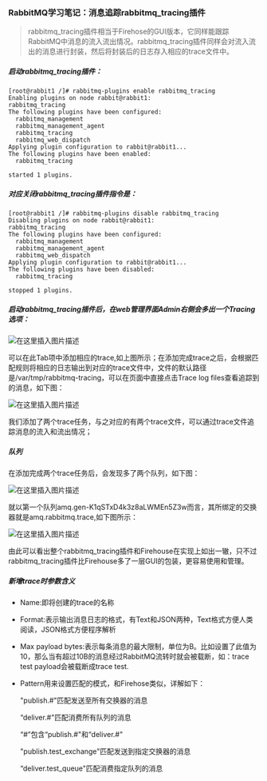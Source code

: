 ### RabbitMQ学习笔记：消息追踪rabbitmq_tracing插件

> rabbitmq_tracing插件相当于Firehose的GUI版本，它同样能跟踪RabbitMQ中消息的流入流出情况。rabbitmq_tracing插件同样会对流入流出的消息进行封装，然后将封装后的日志存入相应的trace文件中。

##### 启动rabbitmq_tracing插件：

```
[root@rabbit1 /]# rabbitmq-plugins enable rabbitmq_tracing
Enabling plugins on node rabbit@rabbit1:
rabbitmq_tracing
The following plugins have been configured:
  rabbitmq_management
  rabbitmq_management_agent
  rabbitmq_tracing
  rabbitmq_web_dispatch
Applying plugin configuration to rabbit@rabbit1...
The following plugins have been enabled:
  rabbitmq_tracing

started 1 plugins.
```

##### 对应关闭rabbitmq_tracing插件指令是：

```
[root@rabbit1 /]# rabbitmq-plugins disable rabbitmq_tracing
Disabling plugins on node rabbit@rabbit1:
rabbitmq_tracing
The following plugins have been configured:
  rabbitmq_management
  rabbitmq_management_agent
  rabbitmq_web_dispatch
Applying plugin configuration to rabbit@rabbit1...
The following plugins have been disabled:
  rabbitmq_tracing

stopped 1 plugins.
```

##### 启动rabbitmq_tracing插件后，在web管理界面Admin右侧会多出一个Tracing选项：

![在这里插入图片描述](https://img-blog.csdnimg.cn/20191220172623283.png?x-oss-process=image/watermark,type_ZmFuZ3poZW5naGVpdGk,shadow_10,text_aHR0cHM6Ly9taW5neWFuZy5ibG9nLmNzZG4ubmV0,size_16,color_FFFFFF,t_70)

可以在此Tab项中添加相应的trace,如上图所示；在添加完成trace之后，会根据匹配规则将相应的日志输出到对应的trace文件中，文件的默认路径是/var/tmp/rabbitmq-tracing，可以在页面中直接点击Trace log files查看追踪到的消息，如下图：

![在这里插入图片描述](https://img-blog.csdnimg.cn/20191220173351810.png?x-oss-process=image/watermark,type_ZmFuZ3poZW5naGVpdGk,shadow_10,text_aHR0cHM6Ly9taW5neWFuZy5ibG9nLmNzZG4ubmV0,size_16,color_FFFFFF,t_70)

我们添加了两个trace任务，与之对应的有两个trace文件，可以通过trace文件追踪消息的流入和流出情况；

##### 队列

在添加完成两个trace任务后，会发现多了两个队列，如下图：

![在这里插入图片描述](https://img-blog.csdnimg.cn/20191220173714184.png)

就以第一个队列amq.gen-K1qSTxD4k3z8aLWMEn5Z3w而言，其所绑定的交换器就是amq.rabbitmq.trace,如下图所示：

![在这里插入图片描述](https://img-blog.csdnimg.cn/2019122017390038.png?x-oss-process=image/watermark,type_ZmFuZ3poZW5naGVpdGk,shadow_10,text_aHR0cHM6Ly9taW5neWFuZy5ibG9nLmNzZG4ubmV0,size_16,color_FFFFFF,t_70)

由此可以看出整个rabbitmq_tracing插件和Firehouse在实现上如出一辙，只不过rabbitmq_tracing插件比Firehouse多了一层GUI的包装，更容易使用和管理。

##### 新增trace时参数含义

- Name:即将创建的trace的名称

- Format:表示输出消息日志的格式，有Text和JSON两种，Text格式方便人类阅读，JSON格式方便程序解析

- Max payload bytes:表示每条消息的最大限制，单位为B。比如设置了此值为10，那么当有超过10B的消息经过RabbitMQ流转时就会被载断，如：trace test payload会被载断成trace test.

- Pattern用来设置匹配的模式，和Firehose类似，详解如下：

  "publish.#"匹配发送至所有交换器的消息

  “deliver.#"匹配消费所有队列的消息

  “#”包含“publish.#"和“deliver.#"

  "publish.test_exchange"匹配发送到指定交换器的消息

  “deliver.test_queue"匹配消费指定队列的消息

